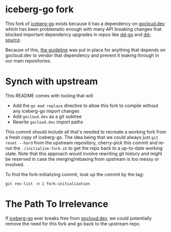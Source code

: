 # iceberg-go fork

This fork of [iceberg-go](https://github.com/apache/iceberg-go) exists because it has a dependency on 
[gocloud.dev](https://github.com/google/go-cloud) which has been problematic enough with many API breaking changes
that blocked important dependency upgrades in repos like [dd-go](https://github.com/DataDog/dd-go) and 
[dd-source](https://github.com/DataDog/dd-source). 

Because of this, [the guideline](https://datadoghq.atlassian.net/wiki/spaces/ENG/pages/5335876583/Blob+storage+in+Go) 
was put in place for anything that depends on gocloud.dev to vendor that dependency and
prevent it leaking through in our main repositories. 

# Synch with upstream
This README comes with tooling that will:
* Add the `go mod replace` directive to allow this fork to compile without any iceberg-go import changes
* Add `gocloud.dev` as a git subtree 
* Rewrite `gocloud.dev` import paths

This commit should include all that's needed to recreate a working fork from a fresh copy of iceberg-go. The idea being
that we could always just `git reset --hard` from the upstream repository, cherry-pick this commit and re-run the
`./initialize-fork.sh` to get the repo back to a up-to-date working state. Note that this approach would involve 
rewriting git history and might be reserved in case the merging/rebasing from upstream is too messy or involved.

To find the fork-initializing commit, look up the commit by the tag:
```shell
git rev-list -n 1 fork-initialization
```

# The Path To Irrelevance

If [iceberg-go](https://github.com/apache/iceberg-go) ever breaks free from [gocloud.dev](https://github.com/google/go-cloud), we could potentially remove the 
need for this fork and go back to the upstream repo.